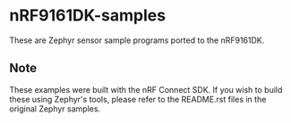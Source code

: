 # nRF9161DK-samples

These are Zephyr sensor sample programs ported to the nRF9161DK.

## Note

These examples were built with the nRF Connect SDK. If you wish to build these using Zephyr's tools, please refer to the README.rst files in the original Zephyr samples.